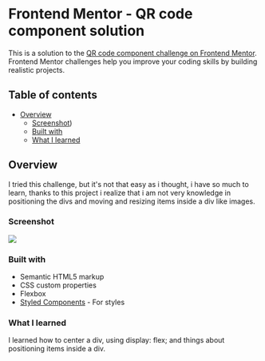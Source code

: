 # Frontend Mentor - QR code component solution

This is a solution to the [QR code component challenge on Frontend Mentor](https://www.frontendmentor.io/challenges/qr-code-component-iux_sIO_H). Frontend Mentor challenges help you improve your coding skills by building realistic projects.

## Table of contents

- [Overview](#overview)
  - [Screenshot](#screenshot))
  - [Built with](#built-with)
  - [What I learned](#what-i-learned)

## Overview

I tried this challenge, but it's not that easy as i thought, i have so much to learn, thanks to this project i realize that i am not very knowledge in positioning the divs and moving and resizing items inside a div like images.

### Screenshot

![](<./Screenshot(1).png>)

### Built with

- Semantic HTML5 markup
- CSS custom properties
- Flexbox
- [Styled Components](https://styled-components.com/) - For styles

### What I learned

I learned how to center a div, using display: flex;
and things about positioning items inside a div.
